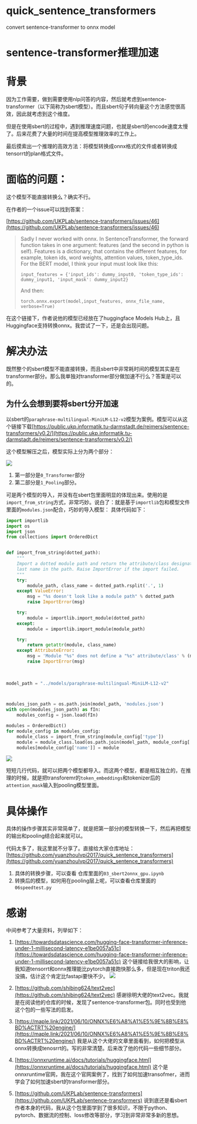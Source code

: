 # quick_sentence_transformers

convert sentence-transformer to onnx model

# sentence-transformer推理加速

# 背景
因为工作需要，做到需要使用nlp问答的内容，然后就考虑到sentence-transformer（以下简称为sbert模型）。而且sbert句子转向量这个方法感觉很高效，因此就考虑到这个维度。

但是在使用sbert的过程中，遇到推理速度问题，也就是sbert的encode速度太慢了。后来花费了大量的时间在提高模型推理效率的工作上。

最后摸索出一个推理的高效方法：将模型转换成onnx格式的文件或者转换成tensorrt的plan格式文件。


# 面临的问题：
这个模型不能直接转换么？确实不行。

在作者的一个issue可以找到答案：

[https://github.com/UKPLab/sentence-transformers/issues/46](https://github.com/UKPLab/sentence-transformers/issues/46)
> Sadly I never worked with onnx.
> In SentenceTransformer, the forward function takes in one argument: features (and the second in python is self).
> Features is a dictionary, that contains the different features, for example, token ids, word weights, attention values, token_type_ids.
> For the BERT model, I think your input must look like this:
>
>`input_features = {'input_ids': dummy_input0, 'token_type_ids': dummy_input1, 'input_mask': dummy_input2}`
>
> And then:
>
> `torch.onnx.export(model,input_features, onnx_file_name, verbose=True)`
 
 


在这个链接下，作者说他的模型已经放在了huggingface Models Hub上，且Huggingface支持转换onnx。我尝试了一下，还是会出现问题。

# 解决办法

既然整个的sbert模型不能直接转换，而且sbert中非常耗时间的模型其实是在transformer部分。那么我单独对transformer部分做加速不行么？答案是可以的。

## 为什么会想到要将sbert分开加速

以sbert的`paraphrase-multilingual-MiniLM-L12-v2`模型为案例。模型可以从这个链接下载[https://public.ukp.informatik.tu-darmstadt.de/reimers/sentence-transformers/v0.2/](https://public.ukp.informatik.tu-darmstadt.de/reimers/sentence-transformers/v0.2/)

这个模型解压之后，模型实际上分为两个部分：

![](https://files.mdnice.com/user/7098/918481fc-649f-4ebd-b72e-d5bd940614b6.png)

1. 第一部分是`0_Transformer`部分
2. 第二部分是`1_Pooling`部分。

可是两个模型的导入，并没有在sbert包里面明显的体现出来。使用的是`import_from_string`方式，非常巧妙。说白了：就是基于`importlib`包和模型文件里面的`modules.json`配合，巧妙的导入模型：
具体代码如下：
```python
import importlib
import os
import json
from collections import OrderedDict


def import_from_string(dotted_path):
    """
    Import a dotted module path and return the attribute/class designated by the
    last name in the path. Raise ImportError if the import failed.
    """
    try:
        module_path, class_name = dotted_path.rsplit('.', 1)
    except ValueError:
        msg = "%s doesn't look like a module path" % dotted_path
        raise ImportError(msg)

    try:
        module = importlib.import_module(dotted_path)
    except:
        module = importlib.import_module(module_path)

    try:
        return getattr(module, class_name)
    except AttributeError:
        msg = 'Module "%s" does not define a "%s" attribute/class' % (module_path, class_name)
        raise ImportError(msg)
        
        
        
model_path = "../models/paraphrase-multilingual-MiniLM-L12-v2"



modules_json_path = os.path.join(model_path, 'modules.json')
with open(modules_json_path) as fIn:
    modules_config = json.load(fIn)

modules = OrderedDict()
for module_config in modules_config:
    module_class = import_from_string(module_config['type'])
    module = module_class.load(os.path.join(model_path, module_config['path']))
    modules[module_config['name']] = module
```



![](https://files.mdnice.com/user/7098/6ce2d838-e5e2-48ef-b5af-f920f336142a.png)

短短几行代码，就可以把两个模型都导入。而这两个模型，都是相互独立的，在推理的时候，就是把transforemr的`token_embeddings`和tokenizer后的`attention_mask`输入到pooling模型里面。

# 具体操作

具体的操作步骤其实非常简单了，就是把第一部分的模型转换一下，然后再把模型的输出和pooling结合起来就可以。

代码太多了，我这里就不分享了。直接给大家仓库地址：
[https://github.com/yuanzhoulvpi2017/quick_sentence_transformers](https://github.com/yuanzhoulvpi2017/quick_sentence_transformers)

1. 具体的转换步骤，可以查看 仓库里面的`03_sbert2onnx_gpu.ipynb`
2. 转换后的模型，如何用在pooling层上呢，可以查看仓库里面的`06speedtest.py`


# 感谢

中间参考了大量资料，列举如下：
1. [https://towardsdatascience.com/hugging-face-transformer-inference-under-1-millisecond-latency-e1be0057a51c](https://towardsdatascience.com/hugging-face-transformer-inference-under-1-millisecond-latency-e1be0057a51c) 这个链接给我很大的影响，让我知道tensorrt和onnx推理能比pytorch直接跑快那么多，但是现在triton我还没搞，估计这个肯定比fastapi要快不少。
![](https://files.mdnice.com/user/7098/7006726e-17f7-46eb-879a-27ce837f72a7.png)

2. [https://github.com/shibing624/text2vec](https://github.com/shibing624/text2vec) 感谢徐明大佬的text2vec。我就是在阅读他的仓库的时候，发现了sentence-transformer包。同时也受到他这个包的一些写法的启发。

3. [https://maple.link/2021/06/10/ONNX%E6%A8%A1%E5%9E%8B%E8%BD%ACTRT%20engine/](https://maple.link/2021/06/10/ONNX%E6%A8%A1%E5%9E%8B%E8%BD%ACTRT%20engine/) 我是从这个大佬的文章里面看到，如何把模型从onnx转换成tenosrrt的。写的非常清楚。后来改了他的代码一些细节部分。

4. [https://onnxruntime.ai/docs/tutorials/huggingface.html](https://onnxruntime.ai/docs/tutorials/huggingface.html) 这个是onnxruntime官网，我在这个官网案例了，找到了如何加速transofmer，进而学会了如何加速sbert的transformer部分。

5. [https://github.com/UKPLab/sentence-transformers](https://github.com/UKPLab/sentence-transformers) 说到底还是看sbert作者本身的代码，我从这个包里面学到了很多知识，不限于python、pytorch、数据流的控制、loss修改等部分，学习到非常非常多新的思想。